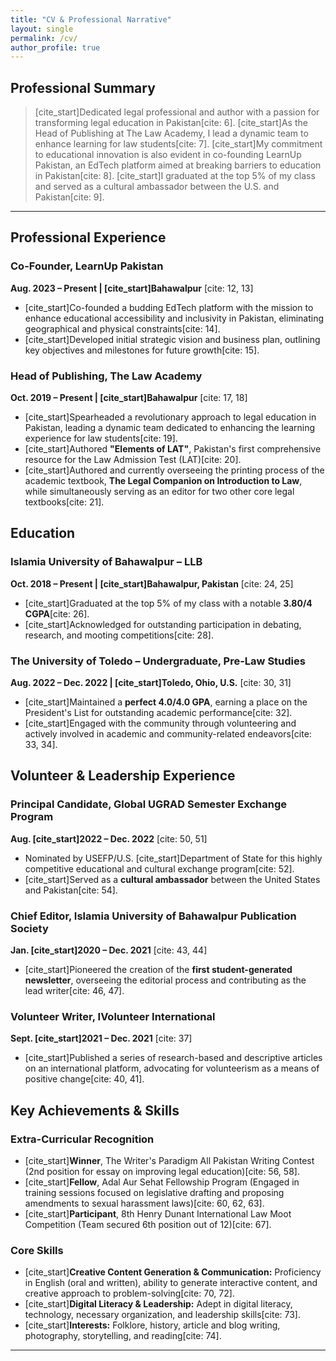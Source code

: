 ```yaml
---
title: "CV & Professional Narrative"
layout: single
permalink: /cv/
author_profile: true
---
```


## Professional Summary

> [cite_start]Dedicated legal professional and author with a passion for transforming legal education in Pakistan[cite: 6]. [cite_start]As the Head of Publishing at The Law Academy, I lead a dynamic team to enhance learning for law students[cite: 7]. [cite_start]My commitment to educational innovation is also evident in co-founding LearnUp Pakistan, an EdTech platform aimed at breaking barriers to education in Pakistan[cite: 8]. [cite_start]I graduated at the top 5% of my class and served as a cultural ambassador between the U.S. and Pakistan[cite: 9].

***

## Professional Experience

### Co-Founder, LearnUp Pakistan
**Aug. 2023 – Present | [cite_start]Bahawalpur** [cite: 12, 13]

* [cite_start]Co-founded a budding EdTech platform with the mission to enhance educational accessibility and inclusivity in Pakistan, eliminating geographical and physical constraints[cite: 14].
* [cite_start]Developed initial strategic vision and business plan, outlining key objectives and milestones for future growth[cite: 15].

### Head of Publishing, The Law Academy
**Oct. 2019 – Present | [cite_start]Bahawalpur** [cite: 17, 18]

* [cite_start]Spearheaded a revolutionary approach to legal education in Pakistan, leading a dynamic team dedicated to enhancing the learning experience for law students[cite: 19].
* [cite_start]Authored **"Elements of LAT"**, Pakistan's first comprehensive resource for the Law Admission Test (LAT)[cite: 20].
* [cite_start]Authored and currently overseeing the printing process of the academic textbook, **The Legal Companion on Introduction to Law**, while simultaneously serving as an editor for two other core legal textbooks[cite: 21].

## Education

### Islamia University of Bahawalpur – LLB
**Oct. 2018 – Present | [cite_start]Bahawalpur, Pakistan** [cite: 24, 25]

* [cite_start]Graduated at the top 5% of my class with a notable **3.80/4 CGPA**[cite: 26].
* [cite_start]Acknowledged for outstanding participation in debating, research, and mooting competitions[cite: 28].

### The University of Toledo – Undergraduate, Pre-Law Studies
**Aug. 2022 – Dec. 2022 | [cite_start]Toledo, Ohio, U.S.** [cite: 30, 31]

* [cite_start]Maintained a **perfect 4.0/4.0 GPA**, earning a place on the President's List for outstanding academic performance[cite: 32].
* [cite_start]Engaged with the community through volunteering and actively involved in academic and community-related endeavors[cite: 33, 34].

## Volunteer & Leadership Experience

### Principal Candidate, Global UGRAD Semester Exchange Program
**Aug. [cite_start]2022 – Dec. 2022** [cite: 50, 51]

* Nominated by USEFP/U.S. [cite_start]Department of State for this highly competitive educational and cultural exchange program[cite: 52].
* [cite_start]Served as a **cultural ambassador** between the United States and Pakistan[cite: 54].

### Chief Editor, Islamia University of Bahawalpur Publication Society
**Jan. [cite_start]2020 – Dec. 2021** [cite: 43, 44]

* [cite_start]Pioneered the creation of the **first student-generated newsletter**, overseeing the editorial process and contributing as the lead writer[cite: 46, 47].

### Volunteer Writer, IVolunteer International
**Sept. [cite_start]2021 – Dec. 2021** [cite: 37]

* [cite_start]Published a series of research-based and descriptive articles on an international platform, advocating for volunteerism as a means of positive change[cite: 40, 41].

## Key Achievements & Skills

### Extra-Curricular Recognition
* [cite_start]**Winner**, The Writer's Paradigm All Pakistan Writing Contest (2nd position for essay on improving legal education)[cite: 56, 58].
* [cite_start]**Fellow**, Adal Aur Sehat Fellowship Program (Engaged in training sessions focused on legislative drafting and proposing amendments to sexual harassment laws)[cite: 60, 62, 63].
* [cite_start]**Participant**, 8th Henry Dunant International Law Moot Competition (Team secured 6th position out of 12)[cite: 67].

### Core Skills
* [cite_start]**Creative Content Generation & Communication:** Proficiency in English (oral and written), ability to generate interactive content, and creative approach to problem-solving[cite: 70, 72].
* [cite_start]**Digital Literacy & Leadership:** Adept in digital literacy, technology, necessary organization, and leadership skills[cite: 73].
* [cite_start]**Interests:** Folklore, history, article and blog writing, photography, storytelling, and reading[cite: 74].

***
